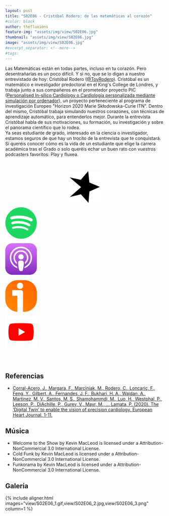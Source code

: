 ```yaml
---
layout: post
title: "S02E06 - Cristóbal Rodero: de las matemáticas al corazón"
#color: black
author: thefluxions
feature-img: "assets/img/view/S02E06.jpg"
thumbnail: "assets/img/view/S02E06.jpg"
image: "assets/img/view/S02E06.jpg"
#excerpt_separator: <!--more-->
#tags: 
---
```


Las Matemáticas están en todas partes, incluso en tu corazón. Pero desentrañarlas es un poco difícil. Y si no, que se lo digan a nuestro entrevistado de hoy: Cristóbal Rodero (<a href="https://twitter.com/TovRodero" target="_blank">@TovRodero</a>). Cristóbal es un matemático e investigador predoctoral en el King's College de Londres, y trabaja junto a sus compañeros en el prometedor proyecto PIC   (<a href="https://picnet.eu" target="_blank">Personalised In-silico Cardiology o  Cardiología personalizada mediante simulación por ordenador</a>), un proyecto perteneciente al programa de investigación Europeo "Horizon 2020 Marie Skłodowska-Curie ITN". Dentro del mismo, Cristóbal trabaja simulando nuestros corazones, con técnicas de aprendizaje automático, para entenderlos mejor.  Durante la entrevista Cristóbal habla de sus motivaciones, su formación, su investigación y sobre el panorama científico que lo rodea.
<br>Ya seas estudiante de grado, interesado en la ciencia o investigador, estamos seguros de que hay un trocito de la entrevista que te conquistará.  Si queréis conocer cómo es la vida de un estudiante que elige la carrera académica tras el Grado o solo queréis echar un buen rato con vuestros podcasters favoritos: Play y fluxea.

<br>
<p align="center">
<a href="https://www.spreaker.com/user/radiolabugr/podcast-cristobal" target="_blank"><img src="https://raw.githubusercontent.com/thefluxions/thefluxions.github.io/master/assets/img/archive/spreaker-logo.png" height="100" align="center"></a>

<a href="https://open.spotify.com/episode/1IvlXDiBmpTWTi0nZ4UhDw?si=3o-ZYAWrTDqZzxY5qZsk0Q" target="_blank"><img src="https://raw.githubusercontent.com/thefluxions/thefluxions.github.io/master/assets/img/archive/spotify-logo.png" height="100" align="center"></a>

<a href="https://podcasts.apple.com/gb/podcast/2x06-matem%C3%A1ticas-en-el-coraz%C3%B3n/id1492409246?i=1000486022939" target="_blank"><img src="https://raw.githubusercontent.com/thefluxions/thefluxions.github.io/master/assets/img/archive/apple-logo.png" height="100" align="center"></a>
<br><br>
<a href="https://www.ivoox.com/2x06-matematicas-corazon-audios-mp3_rf_54326537_1.html" target="_blank"><img src="https://raw.githubusercontent.com/thefluxions/thefluxions.github.io/master/assets/img/archive/ivoox-logo.png" height="100" align="center"></a>

<a href="" target="_blank"><img src="https://raw.githubusercontent.com/thefluxions/thefluxions.github.io/master/assets/img/archive/youtube-logo.png" height="100" align="center"></a>
</p>
<br><br>

## Referencias

* [Corral-Acero, J., Margara, F., Marciniak, M., Rodero, C., Loncaric, F., Feng, Y., Gilbert, A., Fernandes, J. F., Bukhari, H. A., Wajdan, A., Martinez, M. V., Santos, M. S., Shamohammdi, M., Luo, H., Westphal, P., Leeson, P., DiAchille, P., Gurev, V., Mayr, M., … Lamata, P. (2020). The ‘Digital Twin’ to enable the vision of precision cardiology. European Heart Journal, 1-11.](https://doi.org/10.1093/eurheartj/ehaa159)

## Música

* Welcome to the Show by Kevin MacLeod is licensed under a Attribution-NonCommercial 3.0 International License.
* Cold Funk by Kevin MacLeod is licensed under a Attribution-NonCommercial 3.0 International License.
* Funkorama by Kevin MacLeod is licensed under a Attribution-NonCommercial 3.0 International License.

## Galería

{% include aligner.html images="view/S02E06_1.gif,view/S02E06_2.jpg,view/S02E06_3.png" column=1 %}